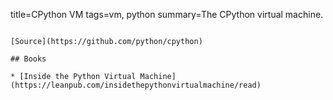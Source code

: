 title=CPython VM
tags=vm, python
summary=The CPython virtual machine.
~~~~~~

[Source](https://github.com/python/cpython)

## Books

* [Inside the Python Virtual Machine](https://leanpub.com/insidethepythonvirtualmachine/read)
